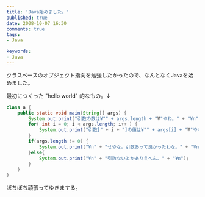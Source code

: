 ```yaml
---
title: 'Java始めました。'
published: true
date: 2008-10-07 16:30
comments: true
tags:
- Java

keywords:
- Java
---
```

クラスベースのオブジェクト指向を勉強したかったので、なんとなくJavaを始めました。

最初につくった "hello world" 的なもの。↓

```java
class a {
	public static void main(String[] args) {
		System.out.print("引数の数は¥"" + args.length + "¥"やね。" + "¥n" );
		for( int i = 0; i < args.length; i++ ) {
			System.out.print("引数[" + i + "]の値は¥"" + args[i] + "¥"やね。" + "¥n" );
		}
		if(args.length != 0) {
			System.out.print("¥n" + "せやな。引数あって良かったわな。" + "¥n");
		}else{
			System.out.print("¥n" + "引数ないとかありえへん。" + "¥n");
		}
	}
}
```

ぼちぼち頑張ってゆきまする。